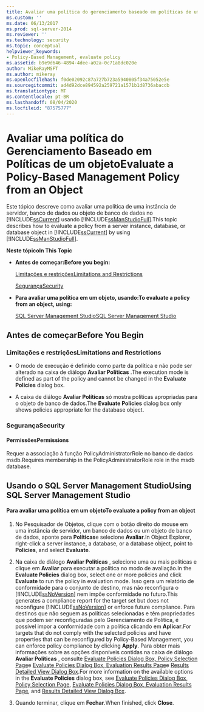 ```yaml
---
title: Avaliar uma política do gerenciamento baseado em políticas de um objeto | Microsoft Docs
ms.custom: ''
ms.date: 06/13/2017
ms.prod: sql-server-2014
ms.reviewer: ''
ms.technology: security
ms.topic: conceptual
helpviewer_keywords:
- Policy-Based Management, evaluate policy
ms.assetid: b9e9d646-4894-4dee-a02a-0c71a8dc020e
author: MikeRayMSFT
ms.author: mikeray
ms.openlocfilehash: f0de02092c87a727b723a5940805f34a75052e5e
ms.sourcegitcommit: ad4d92dce894592a259721a1571b1d8736abacdb
ms.translationtype: MT
ms.contentlocale: pt-BR
ms.lasthandoff: 08/04/2020
ms.locfileid: "87575777"
---
```

# <a name="evaluate-a-policy-based-management-policy-from-an-object"></a><span data-ttu-id="f1a12-102">Avaliar uma política do Gerenciamento Baseado em Políticas de um objeto</span><span class="sxs-lookup"><span data-stu-id="f1a12-102">Evaluate a Policy-Based Management Policy from an Object</span></span>
  <span data-ttu-id="f1a12-103">Este tópico descreve como avaliar uma política de uma instância de servidor, banco de dados ou objeto de banco de dados no [!INCLUDE[ssCurrent](../../includes/sscurrent-md.md)] usando [!INCLUDE[ssManStudioFull](../../includes/ssmanstudiofull-md.md)].</span><span class="sxs-lookup"><span data-stu-id="f1a12-103">This topic describes how to evaluate a policy from a server instance, database, or database object in [!INCLUDE[ssCurrent](../../includes/sscurrent-md.md)] by using [!INCLUDE[ssManStudioFull](../../includes/ssmanstudiofull-md.md)].</span></span>  
  
 <span data-ttu-id="f1a12-104">**Neste tópico**</span><span class="sxs-lookup"><span data-stu-id="f1a12-104">**In This Topic**</span></span>  
  
-   <span data-ttu-id="f1a12-105">**Antes de começar:**</span><span class="sxs-lookup"><span data-stu-id="f1a12-105">**Before you begin:**</span></span>  
  
     [<span data-ttu-id="f1a12-106">Limitações e restrições</span><span class="sxs-lookup"><span data-stu-id="f1a12-106">Limitations and Restrictions</span></span>](#Restrictions)  
  
     [<span data-ttu-id="f1a12-107">Segurança</span><span class="sxs-lookup"><span data-stu-id="f1a12-107">Security</span></span>](#Security)  
  
-   <span data-ttu-id="f1a12-108">**Para avaliar uma política em um objeto, usando:**</span><span class="sxs-lookup"><span data-stu-id="f1a12-108">**To evaluate a policy from an object, using:**</span></span>  
  
     [<span data-ttu-id="f1a12-109">SQL Server Management Studio</span><span class="sxs-lookup"><span data-stu-id="f1a12-109">SQL Server Management Studio</span></span>](#SSMSProcedure)  
  
##  <a name="before-you-begin"></a><a name="BeforeYouBegin"></a> <span data-ttu-id="f1a12-110">Antes de começar</span><span class="sxs-lookup"><span data-stu-id="f1a12-110">Before You Begin</span></span>  
  
###  <a name="limitations-and-restrictions"></a><a name="Restrictions"></a> <span data-ttu-id="f1a12-111">Limitações e restrições</span><span class="sxs-lookup"><span data-stu-id="f1a12-111">Limitations and Restrictions</span></span>  
  
-   <span data-ttu-id="f1a12-112">O modo de execução é definido como parte da política e não pode ser alterado na caixa de diálogo **Avaliar Políticas** .</span><span class="sxs-lookup"><span data-stu-id="f1a12-112">The execution mode is defined as part of the policy and cannot be changed in the **Evaluate Policies** dialog box.</span></span>  
  
-   <span data-ttu-id="f1a12-113">A caixa de diálogo **Avaliar Políticas** só mostra políticas apropriadas para o objeto de banco de dados.</span><span class="sxs-lookup"><span data-stu-id="f1a12-113">The **Evaluate Policies** dialog box only shows policies appropriate for the database object.</span></span>  
  
###  <a name="security"></a><a name="Security"></a> <span data-ttu-id="f1a12-114">Segurança</span><span class="sxs-lookup"><span data-stu-id="f1a12-114">Security</span></span>  
  
####  <a name="permissions"></a><a name="Permissions"></a> <span data-ttu-id="f1a12-115">Permissões</span><span class="sxs-lookup"><span data-stu-id="f1a12-115">Permissions</span></span>  
 <span data-ttu-id="f1a12-116">Requer a associação à função PolicyAdministratorRole no banco de dados msdb.</span><span class="sxs-lookup"><span data-stu-id="f1a12-116">Requires membership in the PolicyAdministratorRole role in the msdb database.</span></span>  
  
##  <a name="using-sql-server-management-studio"></a><a name="SSMSProcedure"></a> <span data-ttu-id="f1a12-117">Usando o SQL Server Management Studio</span><span class="sxs-lookup"><span data-stu-id="f1a12-117">Using SQL Server Management Studio</span></span>  
  
#### <a name="to-evaluate-a-policy-from-an-object"></a><span data-ttu-id="f1a12-118">Para avaliar uma política em um objeto</span><span class="sxs-lookup"><span data-stu-id="f1a12-118">To evaluate a policy from an object</span></span>  
  
1.  <span data-ttu-id="f1a12-119">No Pesquisador de Objetos, clique com o botão direito do mouse em uma instância de servidor, um banco de dados ou um objeto de banco de dados, aponte para **Políticas**e selecione **Avaliar**.</span><span class="sxs-lookup"><span data-stu-id="f1a12-119">In Object Explorer, right-click a server instance, a database, or a database object, point to **Policies**, and select **Evaluate**.</span></span>  
  
2.  <span data-ttu-id="f1a12-120">Na caixa de diálogo **Avaliar Políticas** , selecione uma ou mais políticas e clique em **Avaliar** para executar a política no modo de avaliação.</span><span class="sxs-lookup"><span data-stu-id="f1a12-120">In the **Evaluate Policies** dialog box, select one or more policies and click **Evaluate** to run the policy in evaluation mode.</span></span> <span data-ttu-id="f1a12-121">Isso gera um relatório de conformidade para o conjunto de destino, mas não reconfigura o [!INCLUDE[ssNoVersion](../../includes/ssnoversion-md.md)] nem impõe conformidade no futuro.</span><span class="sxs-lookup"><span data-stu-id="f1a12-121">This generates a compliance report for the target set but does not reconfigure [!INCLUDE[ssNoVersion](../../includes/ssnoversion-md.md)] or enforce future compliance.</span></span> <span data-ttu-id="f1a12-122">Para destinos que não seguem as políticas selecionadas e têm propriedades que podem ser reconfiguradas pelo Gerenciamento de Política, é possível impor a conformidade com a política clicando em **Aplicar**.</span><span class="sxs-lookup"><span data-stu-id="f1a12-122">For targets that do not comply with the selected policies and have properties that can be reconfigured by Policy-Based Management, you can enforce policy compliance by clicking **Apply**.</span></span> <span data-ttu-id="f1a12-123">Para obter mais informações sobre as opções disponíveis contidas na caixa de diálogo **Avaliar Políticas** , consulte [Evaluate Policies Dialog Box, Policy Selection Page](evaluate-policies-dialog-box-policy-selection-page.md)e [Evaluate Policies Dialog Box, Evaluation Results Page](evaluate-policies-dialog-box-evaluation-results-page.md)e [Results Detailed View Dialog Box](results-detailed-view-dialog-box.md).</span><span class="sxs-lookup"><span data-stu-id="f1a12-123">For more information on the available options in the **Evaluate Policies** dialog box, see [Evaluate Policies Dialog Box, Policy Selection Page](evaluate-policies-dialog-box-policy-selection-page.md), [Evaluate Policies Dialog Box, Evaluation Results Page](evaluate-policies-dialog-box-evaluation-results-page.md), and [Results Detailed View Dialog Box](results-detailed-view-dialog-box.md).</span></span>  
  
3.  <span data-ttu-id="f1a12-124">Quando terminar, clique em **Fechar**.</span><span class="sxs-lookup"><span data-stu-id="f1a12-124">When finished, click **Close**.</span></span>  
  
  
